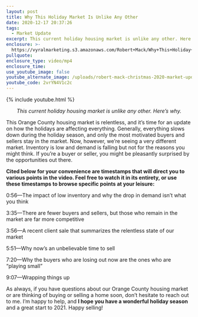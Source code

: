```yaml
---
layout: post
title: Why This Holiday Market Is Unlike Any Other
date: 2020-12-17 20:37:26
tags:
  - Market Update
excerpt: This current holiday housing market is unlike any other. Here’s why.
enclosure: >-
  https://vyralmarketing.s3.amazonaws.com/Robert+Mack/Why+This+Holiday+Market+Is+Unlike+Any+Other.mp4
pullquote:
enclosure_type: video/mp4
enclosure_time:
use_youtube_image: false
youtube_alternate_image: /uploads/robert-mack-christmas-2020-market-update-yt.jpg
youtube_code: 2vrYN4V1c2c
---
```


{% include youtube.html %}

<p style="text-align: center;"><em>This current holiday housing market is unlike any other. Here’s why.</em></p>

This Orange County housing market is relentless, and it’s time for an update on how the holidays are affecting everything. Generally, everything slows down during the holiday season, and only the most motivated buyers and sellers stay in the market. Now, however, we’re seeing a very different market. Inventory is low and demand is falling but not for the reasons you might think. If you’re a buyer or seller, you might be pleasantly surprised by the opportunities out there.&nbsp;

**Cited below for your convenience are timestamps that will direct you to various points in the video. Feel free to watch it in its entirety, or use these timestamps to browse specific points at your leisure:&nbsp;**

0:56—The impact of low inventory and why the drop in demand isn’t what you think

3:35—There are fewer buyers and sellers, but those who remain in the market are far more competitive&nbsp;

3:56—A recent client sale that summarizes the relentless state of our market&nbsp;

5:51—Why now’s an unbelievable time to sell&nbsp;

7:20—Why the buyers who are losing out now are the ones who are “playing small”&nbsp;

9:07—Wrapping things up&nbsp;

As always, if you have questions about our Orange County housing market or are thinking of buying or selling a home soon, don’t hesitate to reach out to me. I’m happy to help, and **I hope you have a wonderful holiday season** and a great start to 2021. Happy selling\!
